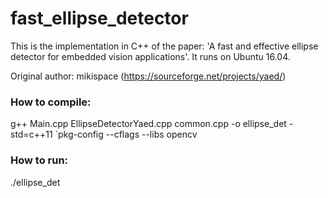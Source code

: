 # fast_ellipse_detector
This is the implementation in C++ of the paper: 'A fast and effective ellipse detector for embedded vision applications'.
It runs on Ubuntu 16.04.  

Original author: mikispace (https://sourceforge.net/projects/yaed/)

### How to compile:

g++ Main.cpp EllipseDetectorYaed.cpp common.cpp -o ellipse_det -std=c++11 `pkg-config --cflags --libs opencv

### How to run:

./ellipse_det